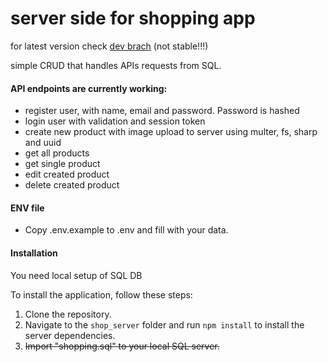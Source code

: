 # server side for shopping app

for latest version check [dev brach](https://github.com/dkumza/shop_server/tree/dev) (not stable!!!) <br>

simple CRUD that handles APIs requests from SQL.

#### API endpoints are currently working:

- register user, with name, email and password. Password is hashed
- login user with validation and session token
- create new product with image upload to server using multer, fs, sharp and uuid
- get all products
- get single product
- edit created product
- delete created product

#### ENV file

- Copy .env.example to .env and fill with your data.

#### Installation

You need local setup of SQL DB <br>

To install the application, follow these steps:

1. Clone the repository.
2. Navigate to the `shop_server` folder and run `npm install` to install the server dependencies.
3. ~~Import "shopping.sql" to your local SQL server.~~
